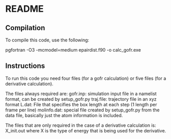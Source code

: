 # README

## Compilation

To compile this code, use the following:

pgfortran -O3 -mcmodel=medium epairdist.f90 -o calc_gofr.exe

## Instructions

To run this code you need four files (for a gofr calculation) or five files (for a derivative calculation).

The files always required are:
gofr.inp: simulation input file in a namelist format, can be created by setup_gofr.py
traj.file: trajectory file in an xyz format
L.dat: File that specifies the box length at each step (1 length per frame per line)
molinfo.dat: special file created by setup_gofr.py from the data file, basically just the atom information is included.

The files that are only required in the case of a derivative calculation is:
X_init.out where X is the type of energy that is being used for the derivative.


